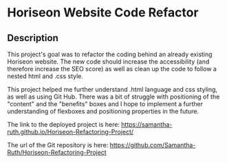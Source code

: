 # Horiseon Website Code Refactor

## Description

This project's goal was to refactor the coding behind an already existing Horiseon website.  The new code should increase the accessibility (and therefore increase the SEO score) as well as clean up the code to follow a nested html and .css style.

This project helped me further understand .html language and css styling, as well as using Git Hub.  There was a bit of struggle with positioning of the "content" and the "benefits" boxes and I hope to implement a further understanding of flexboxes and positioning properties in the future.  


The link to the deployed project is here: https://samantha-ruth.github.io/Horiseon-Refactoring-Project/

The url of the Git repository is here: https://github.com/Samantha-Ruth/Horiseon-Refactoring-Project
